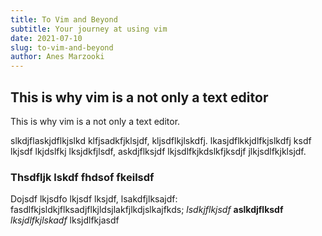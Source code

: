 ```yaml
---
title: To Vim and Beyond
subtitle: Your journey at using vim
date: 2021-07-10
slug: to-vim-and-beyond
author: Anes Marzooki
---
```


## This is why vim is a not only a text editor

This is why vim is a not only a text editor.

slkdjflaskjdflkjslkd klfjsadkfjklsjdf, kljsdflkjlskdfj.
lkasjdflkkjdlfkjslkdfj ksdf lkjsdf lkjdslfkj lksjdkfjlsdf,
askdjflksjdf lkjsdlfkjkdslkfjksdjf jlkjsdlfkjklsjdf.

### Thsdfljk lskdf fhdsof fkeilsdf

Dojsdf lkjsdfo lkjsdf lksjdf,
lsakdfjlksajdf:
fasdlfkjsldkjflksadjflkjldsjlakfjlkdjslkajfkds;
_lsdkjflkjsdf_ **aslkdjflksdf** *lksjdlfkjlskadf* lksjdlfkjasdf
